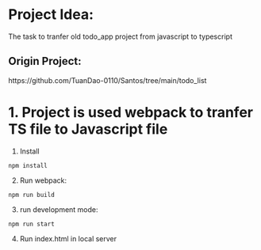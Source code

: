 # Project Idea:

The task to tranfer old todo_app project from javascript to typescript

<h2>Origin Project: </h2>
https://github.com/TuanDao-0110/Santos/tree/main/todo_list


# 1. Project is used webpack to tranfer TS file to Javascript file


1. Install

```
npm install
```

2. Run webpack:
```
npm run build
```

3. run development mode: 

```
npm run start
```

4. Run index.html in local server
